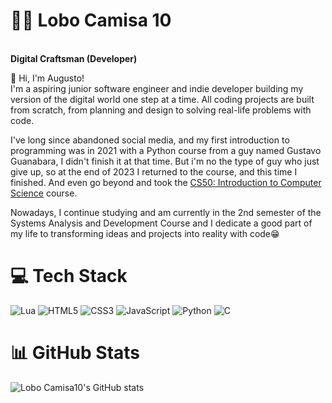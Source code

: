 
# 🏄‍♂️ Lobo Camisa 10

<br>**Digital Craftsman (Developer)**</br>

👋 Hi, I'm Augusto! 
<br>I'm a aspiring junior software engineer and indie developer building my version of the digital world one step at a time. All coding projects are built from scratch, from planning and design to solving real-life problems with code.</br>

I've long since abandoned social media, and my first introduction to programming was in 2021 with a Python course from a guy named Gustavo Guanabara, I didn't finish it at that time. But i'm no the type of guy who just give up, so at the end of 2023 I returned to the course, and this time I finished. And even go beyond and took the [CS50: Introduction to Computer Science](https://pll.harvard.edu/course/cs50-introduction-computer-science) course.</br>

Nowadays, I continue studying and am currently in the 2nd semester of the Systems Analysis and Development Course and I dedicate a good part of my life to transforming ideas and projects into reality with code😁


# 💻 Tech Stack

![Lua](https://img.shields.io/badge/lua-%232C2D72.svg?style=for-the-badge&logo=lua&logoColor=white)
![HTML5](https://img.shields.io/badge/html5-%23E34F26.svg?style=for-the-badge&logo=html5&logoColor=white)
![CSS3](https://img.shields.io/badge/css3-%231572B6.svg?style=for-the-badge&logo=css3&logoColor=white)
![JavaScript](https://img.shields.io/badge/javascript-%23323330.svg?style=for-the-badge&logo=javascript&logoColor=%23F7DF1E)
![Python](https://img.shields.io/badge/python-3670A0?style=for-the-badge&logo=python&logoColor=ffdd54)
![C](https://img.shields.io/badge/c-%2300599C.svg?style=for-the-badge&logo=c&logoColor=white)<br/>



# 📊 GitHub Stats

![Lobo Camisa10's GitHub stats](https://github-readme-stats.vercel.app/api?username=LoboCamisa10&show_icons=true&theme=tokyonight)<br/>
